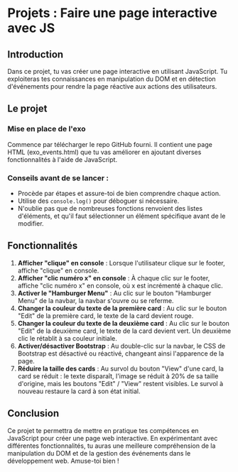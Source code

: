 # Projets : Faire une page interactive avec JS

## Introduction

Dans ce projet, tu vas créer une page interactive en utilisant JavaScript. Tu exploiteras tes connaissances en manipulation du DOM et en détection d'événements pour rendre la page réactive aux actions des utilisateurs.

## Le projet

### Mise en place de l'exo

Commence par télécharger le repo GitHub fourni. Il contient une page HTML (exo_events.html) que tu vas améliorer en ajoutant diverses fonctionnalités à l'aide de JavaScript.

### Conseils avant de se lancer :

- Procède par étapes et assure-toi de bien comprendre chaque action.
- Utilise des `console.log()` pour déboguer si nécessaire.
- N'oublie pas que de nombreuses fonctions renvoient des listes d'éléments, et qu'il faut sélectionner un élément spécifique avant de le modifier.

## Fonctionnalités

1. **Afficher "clique" en console** : Lorsque l'utilisateur clique sur le footer, affiche "clique" en console.
2. **Afficher "clic numéro x" en console** : À chaque clic sur le footer, affiche "clic numéro x" en console, où x est incrémenté à chaque clic.
3. **Activer le "Hamburger Menu"** : Au clic sur le bouton "Hamburger Menu" de la navbar, la navbar s'ouvre ou se referme.
4. **Changer la couleur du texte de la première card** : Au clic sur le bouton "Edit" de la première card, le texte de la card devient rouge.
5. **Changer la couleur du texte de la deuxième card** : Au clic sur le bouton "Edit" de la deuxième card, le texte de la card devient vert. Un deuxième clic le rétablit à sa couleur initiale.
6. **Activer/désactiver Bootstrap** : Au double-clic sur la navbar, le CSS de Bootstrap est désactivé ou réactivé, changeant ainsi l'apparence de la page.
7. **Réduire la taille des cards** : Au survol du bouton "View" d'une card, la card se réduit : le texte disparaît, l'image se réduit à 20% de sa taille d'origine, mais les boutons "Edit" / "View" restent visibles. Le survol à nouveau restaure la card à son état initial.

## Conclusion

Ce projet te permettra de mettre en pratique tes compétences en JavaScript pour créer une page web interactive. En expérimentant avec différentes fonctionnalités, tu auras une meilleure compréhension de la manipulation du DOM et de la gestion des événements dans le développement web. Amuse-toi bien !





